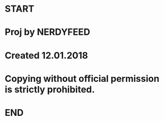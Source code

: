 # START
# Proj by NERDYFEED
# Created 12.01.2018
# Copying without official permission is strictly prohibited.
# END
